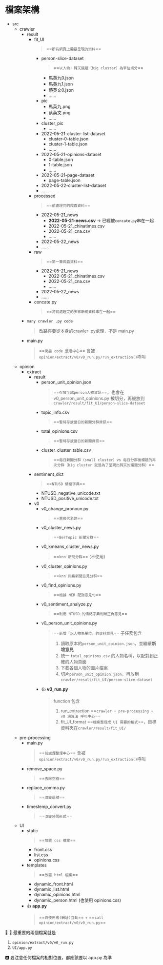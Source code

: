 # 檔案架構
- src
    - crawler
        - result
            - fit_UI
                >==`所有網頁上需要呈現的資料`==
                - person-slice-dataset
                    >==`以人物＋跨天議題（big cluster）為單位切分`==
                    - 馬英九0.json
                    - 馬英九1.json
                    - 蔡英文0.json
                    - ......
                - pic
                    - 馬英九.png
                    - 蔡英文.png
                    - ......
                - cluster_pic
                    - ......
                - 2022-05-21-cluster-list-dataset
                    - cluster-0-table.json
                    - cluster-1-table.json
                    - ......
                - 2022-05-21-opinions-dataset
                    - 0-table.json
                    - 1-table.json
                    - ......
                - 2022-05-21-page-dataset
                    - page-table.json
                - 2022-05-22-cluster-list-dataset
                - ......
            - processed
                >==`前處理完的爬蟲資料`==
                - 2022-05-21_news
                    - **2022-05-21-news.csv** -> 已經被`concate.py`串在一起
                    - 2022-05-21_chinatimes.csv
                    - 2022-05-21_cna.csv
                    - ......
                - 2022-05-22_news
                - ......
            - raw
                >==`第一筆爬蟲資料`==
                - 2022-05-21_news
                    - 2022-05-21_chinatimes.csv
                    - 2022-05-21_cna.csv
                    - ......
                - 2022-05-22_news
                - ......
            - concate.py
                >==`將前處理完的多家新聞資料串在一起`==
        - `many crawler .py code`
            >改路徑要從本身的crawler .py處理，不是 main.py
        - main.py
            >==`爬蟲 code 整理中心`== 會被 `opinion/extract/v0/v0_run.py/run_extraction()`呼叫 
    - opinion
        - extract
            - result
                - person_unit_opinion.json
                    >==`存放全部person人物資訊`==，也會在 v0_person_unit_opinions.py 被切分，再被放到 `crawler/result/fit_UI/person-slice-dataset`
                - topic_info.csv
                    >==`暫時存放當日的新聞分群資訊`==
                - total_opinions.csv
                    >==`暫時存放當日的新聞資訊`==
                - cluster_cluster_table.csv
                    >==`每日新聞分群（small cluster）vs 每日分群後標題的再次分群（big cluster 就是為了呈現出跨天的議題分群）`==
            - sentiment_dict
                 >==`NTUSD 情緒字典`==
                - NTUSD_negative_unicode.txt
                - NTUSD_positive_unicode.txt
            - v0
                - v0_change_pronoun.py
                    >==`置換代名詞`==
                - v0_cluster_news.py
                    >==`BerTopic 新聞分群`==
                - v0_kmeans_cluster_news.py
                    >==`knn 新聞分群`== (不使用)
                - v0_cluster_opinions.py
                    >==`knn 同篇新聞意見分群`==
                - v0_find_opinions.py
                    >==`根據 NER 配對意見句`==
                - v0_sentiment_analyze.py
                    >==`利用 NTUSD 的情緒字典判斷正負意見`==
                - v0_person_unit_opinions.py
                    >==`新增「以人物為單位」的資料意見`==
                    >子任務包含
                    >1. 讀取原本的`person_unit_opinion.json`，並繼續**新增意見**
                    >2. 統一 `total_opinions.csv` 的人物名稱，以配對到正確的人物頁面
                    >3. 下載各個人物的圖片檔案
                    >4. 切片`person_unit_opinion.json`，再放到`crawler/result/fit_UI/person-slice-dataset`
                - :+1: **v0_run.py** 
                    >function 包含
                    >1. run_extraction ==`crawler + pre-processing + v0 演算法 呼叫中心`==
                    >2. fit_UI_format ==`檔案整理成 UI 需要的格式`==，目標資料夾在`crawler/result/fit_UI/`
    - pre-processing 
        - main.py
           >==`前處理整理中心`== 會被 `opinion/extract/v0/v0_run.py/run_extraction()`呼叫 
        - remove_space.py
            >==`去除空格`==
        - replace_comma.py
            >==`改變逗號`==
        - timestemp_convert.py
            >==`改變時間形式`==
    - UI
        - static
            >==`放置 css 檔案`==
            - front.css
            - list.css
            - opinions.css
        - templates
            >==`放置 html 檔案`==
            - dynamic_front.html
            - dynamic_list.html
            - dynamic_opinions.html
            - dynamic_person.html (也使用 opinions.css)
        - :+1: **app.py**
            >==`與使用者(網址)互動`== + ==`call opinion/extract/v0/v0_run.py`==

:100: :100: 最重要的兩個檔案就是
1. `opinion/extract/v0/v0_run.py`
2. `UI/app.py`

:a: 要注意任何檔案的相對位置，都應該要以 app.py 為準

